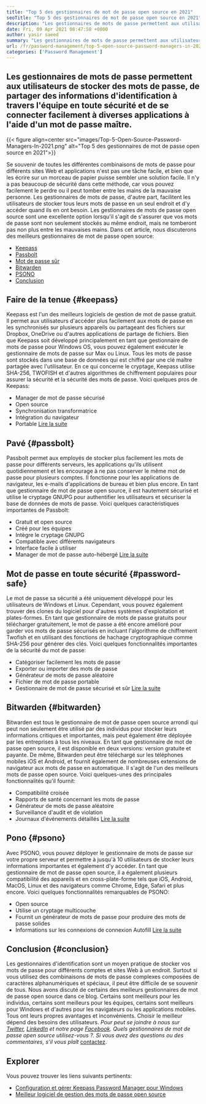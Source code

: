 ```yaml
---
title: "Top 5 des gestionnaires de mot de passe open source en 2021" 
seoTitle: "Top 5 des gestionnaires de mot de passe open source en 2021" 
description: "Les gestionnaires de mots de passe permettent aux utilisateurs de stocker des mots de passe, de partager des informations d'identification à travers l'équipe en toute sécurité et de se connecter facilement à diverses applications à l'aide d'un mot de passe maître." 
date: Fri, 09 Apr 2021 08:47:58 +0000
author: yasir saeed
summary: "Les gestionnaires de mots de passe permettent aux utilisateurs de stocker des mots de passe, de partager des informations d'identification à travers l'équipe en toute sécurité et de se connecter facilement à diverses applications à l'aide d'un mot de passe maître." 
url: /fr/password-management/top-5-open-source-password-managers-in-2021/
categories: ['Password Management']
---
```


## Les gestionnaires de mots de passe permettent aux utilisateurs de stocker des mots de passe, de partager des informations d'identification à travers l'équipe en toute sécurité et de se connecter facilement à diverses applications à l'aide d'un mot de passe maître.

{{< figure align=center src="images/Top-5-Open-Source-Password-Managers-In-2021.png" alt="Top 5 des gestionnaires de mot de passe open source en 2021">}}

Se souvenir de toutes les différentes combinaisons de mots de passe pour différents sites Web et applications n'est pas une tâche facile, et bien que les écrire sur un morceau de papier puisse sembler une solution facile. Il n'y a pas beaucoup de sécurité dans cette méthode, car vous pouvez facilement le perdre ou il peut tomber entre les mains de la mauvaise personne. Les gestionnaires de mots de passe, d'autre part, facilitent les utilisateurs de stocker tous leurs mots de passe en un seul endroit et d'y accéder quand ils en ont besoin. Les gestionnaires de mots de passe open source sont une excellente option lorsqu'il s'agit de s'assurer que vos mots de passe sont non seulement stockés au même endroit, mais ne tomberont pas non plus entre les mauvaises mains. Dans cet article, nous discuterons des meilleurs gestionnaires de mot de passe open source:
  * [Keepass][1]
  * [Passbolt][2]
  * [Mot de passe sûr][3]
  * [Bitwarden][4]
  * [PSONO][5]
  * [Conclusion][6]

## Faire de la tenue {#keepass}

Keepass est l'un des meilleurs logiciels de gestion de mot de passe gratuit. Il permet aux utilisateurs d'accéder plus facilement aux mots de passe en les synchronisés sur plusieurs appareils ou partageant des fichiers sur Dropbox, OneDrive ou d'autres applications de partage de fichiers. Bien que Keepass soit développé principalement en tant que gestionnaire de mots de passe pour Windows OS, vous pouvez également exécuter le gestionnaire de mots de passe sur Max ou Linux. Tous les mots de passe sont stockés dans une base de données qui est chiffré par une clé maître partagée avec l'utilisateur. En ce qui concerne le cryptage, Keepass utilise SHA-256, TWOFISH et d'autres algorithmes de chiffrement populaires pour assurer la sécurité et la sécurité des mots de passe. Voici quelques pros de Keepass:
  * Manager de mot de passe sécurisé
  * Open source
  * Synchronisation transformatrice
  * Intégration du navigateur
  * Portable
[Lire la suite][7]

## Pavé {#passbolt}

Passbolt permet aux employés de stocker plus facilement les mots de passe pour différents serveurs, les applications qu'ils utilisent quotidiennement et les encourage à ne pas conserver le même mot de passe pour plusieurs comptes. Il fonctionne pour les applications de navigateur, les e-mails d'applications de bureau et bien plus encore. En tant que gestionnaire de mot de passe open source, il est hautement sécurisé et utilise le cryptage GNUPG pour authentifier les utilisateurs et sécuriser la base de données de mots de passe. Voici quelques caractéristiques importantes de Passbolt:
  * Gratuit et open source
  * Créé pour les équipes
  * Intègre le cryptage GNUPG
  * Compatible avec différents navigateurs
  * Interface facile à utiliser
  * Manager de mot de passe auto-hébergé
[Lire la suite][8]

## Mot de passe en toute sécurité {#password-safe}

Le mot de passe sa sécurité a été uniquement développé pour les utilisateurs de Windows et Linux. Cependant, vous pouvez également trouver des clones du logiciel pour d'autres systèmes d'exploitation et plates-formes. En tant que gestionnaire de mots de passe gratuits pour télécharger gratuitement, le mot de passe a été encore amélioré pour garder vos mots de passe sécurisés en incluant l'algorithme de chiffrement Twofish et en utilisant des fonctions de hachage cryptographique comme SHA-256 pour générer des clés. Voici quelques fonctionnalités importantes de la sécurité du mot de passe:
  * Catégoriser facilement les mots de passe
  * Exporter ou importer des mots de passe
  * Générateur de mots de passe aléatoire
  * Fichier de mot de passe portable
  * Gestionnaire de mot de passe sécurisé et sûr
[Lire la suite][9]

## Bitwarden {#bitwarden}

Bitwarden est tous le gestionnaire de mot de passe open source arrondi qui peut non seulement être utilisé par des individus pour stocker leurs informations critiques et importantes, mais peut également être déployée par les entreprises à tous les niveaux. En tant que gestionnaire de mot de passe open source, il est disponible en deux versions: version gratuite et payante. De même, Bitwarden peut être téléchargé sur les téléphones mobiles iOS et Android, et fournit également de nombreuses extensions de navigateur aux mots de passe en automatique. Il s'agit de l'un des meilleurs mots de passe open source. Voici quelques-unes des principales fonctionnalités qu'il fournit:
  * Compatibilité croisée
  * Rapports de santé concernant les mots de passe
  * Générateur de mots de passe aléatoire
  * Surveillance d'audit et de violation
  * Journaux d'événements détaillés
[Lire la suite][10]

## Pono {#psono}

Avec PSONO, vous pouvez déployer le gestionnaire de mots de passe sur votre propre serveur et permettre à jusqu'à 10 utilisateurs de stocker leurs informations importantes et également d'y accéder. En tant que gestionnaire de mot de passe open source, il a également plusieurs compatibilité des appareils et en cross-plate-forme tels que iOS, Android, MacOS, Linux et des navigateurs comme Chrome, Edge, Safari et plus encore. Voici quelques fonctionnalités remarquables de PSONO:
  * Open source
  * Utilise un cryptage multicouche
  * Fournit un générateur de mots de passe pour produire des mots de passe solides
  * Informations sur les connexions de connexion Autofill
[Lire la suite][11]

## Conclusion {#conclusion}

Les gestionnaires d'identification sont un moyen pratique de stocker vos mots de passe pour différents comptes et sites Web à un endroit. Surtout si vous utilisez des combinaisons de mots de passe complexes composées de caractères alphanumériques et spéciaux, il peut être difficile de se souvenir de tous. Nous avons discuté de certains des meilleurs gestionnaires de mot de passe open source dans ce blog. Certains sont meilleurs pour les individus, certains sont meilleurs pour les équipes, certains sont meilleurs pour Windows et d'autres pour les navigateurs ou les applications mobiles. Tous ont leurs propres avantages et inconvénients. Choisir le meilleur dépend des besoins des utilisateurs.
_Pour peut se joindre à nous sur [Twitter][12], [LinkedIn][13] et notre page [Facebook][14]. Quels gestionnaires de mot de passe open source utilisez-vous ?. Si vous avez des questions ou des commentaires, s'il vous plaît_ [contactez][15].

## Explorer
Vous pouvez trouver les liens suivants pertinents:
  * [Configuration et gérer Keepass Password Manager pour Windows][16]
  * [Meilleur logiciel de gestion des mots de passe open source][17]



[1]: #keepass
[2]: #passbolt
[3]: #password-safe
[4]: #bitwarden
[5]: #psono
[6]: #conclusion
[7]: https://products.containerize.com/password-management/keepass
[8]: https://products.containerize.com/password-management/passbolt
[9]: https://products.containerize.com/password-management/password-safe
[10]: https://products.containerize.com/password-management/bitwarden
[11]: https://products.containerize.com/password-management/psono
[12]: https://twitter.com/containerize_co
[13]: https://www.linkedin.com/company/containerize/
[14]: http://facebook.com/containerize
[15]: mailto:yasir.saeed@aspose.com
[16]: https://blog.containerize.com/password-management/setup-manage-keepass-password-manager-for-windows/
[17]: https://products.containerize.com/password-management
